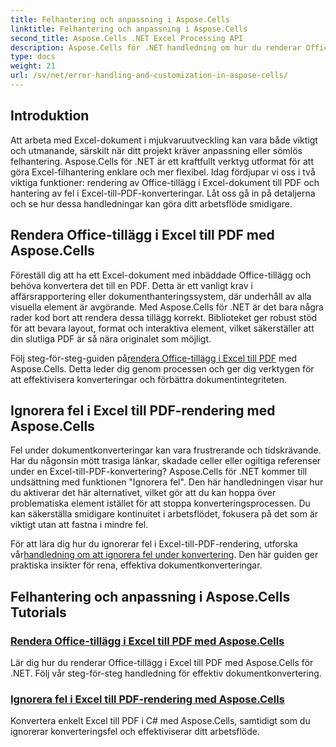 ```yaml
---
title: Felhantering och anpassning i Aspose.Cells
linktitle: Felhantering och anpassning i Aspose.Cells
second_title: Aspose.Cells .NET Excel Processing API
description: Aspose.Cells för .NET handledning om hur du renderar Office-tillägg i Excel till PDF och ignorerar fel under Excel-till-PDF-konvertering. Förenkla dina dokumentuppgifter.
type: docs
weight: 21
url: /sv/net/error-handling-and-customization-in-aspose-cells/
---
```

## Introduktion

Att arbeta med Excel-dokument i mjukvaruutveckling kan vara både viktigt och utmanande, särskilt när ditt projekt kräver anpassning eller sömlös felhantering. Aspose.Cells för .NET är ett kraftfullt verktyg utformat för att göra Excel-filhantering enklare och mer flexibel. Idag fördjupar vi oss i två viktiga funktioner: rendering av Office-tillägg i Excel-dokument till PDF och hantering av fel i Excel-till-PDF-konverteringar. Låt oss gå in på detaljerna och se hur dessa handledningar kan göra ditt arbetsflöde smidigare.

## Rendera Office-tillägg i Excel till PDF med Aspose.Cells

Föreställ dig att ha ett Excel-dokument med inbäddade Office-tillägg och behöva konvertera det till en PDF. Detta är ett vanligt krav i affärsrapportering eller dokumenthanteringssystem, där underhåll av alla visuella element är avgörande. Med Aspose.Cells för .NET är det bara några rader kod bort att rendera dessa tillägg korrekt. Biblioteket ger robust stöd för att bevara layout, format och interaktiva element, vilket säkerställer att din slutliga PDF är så nära originalet som möjligt.

 Följ steg-för-steg-guiden på[rendera Office-tillägg i Excel till PDF](./render-office-add-ins/) med Aspose.Cells. Detta leder dig genom processen och ger dig verktygen för att effektivisera konverteringar och förbättra dokumentintegriteten. 

## Ignorera fel i Excel till PDF-rendering med Aspose.Cells

Fel under dokumentkonverteringar kan vara frustrerande och tidskrävande. Har du någonsin mött trasiga länkar, skadade celler eller ogiltiga referenser under en Excel-till-PDF-konvertering? Aspose.Cells för .NET kommer till undsättning med funktionen "Ignorera fel". Den här handledningen visar hur du aktiverar det här alternativet, vilket gör att du kan hoppa över problematiska element istället för att stoppa konverteringsprocessen. Du kan säkerställa smidigare kontinuitet i arbetsflödet, fokusera på det som är viktigt utan att fastna i mindre fel.

 För att lära dig hur du ignorerar fel i Excel-till-PDF-rendering, utforska vår[handledning om att ignorera fel under konvertering](./ignore-errors-while-rendering/). Den här guiden ger praktiska insikter för rena, effektiva dokumentkonverteringar.

## Felhantering och anpassning i Aspose.Cells Tutorials
### [Rendera Office-tillägg i Excel till PDF med Aspose.Cells](./render-office-add-ins/)
Lär dig hur du renderar Office-tillägg i Excel till PDF med Aspose.Cells för .NET. Följ vår steg-för-steg handledning för effektiv dokumentkonvertering.
### [Ignorera fel i Excel till PDF-rendering med Aspose.Cells](./ignore-errors-while-rendering/)
Konvertera enkelt Excel till PDF i C# med Aspose.Cells, samtidigt som du ignorerar konverteringsfel och effektiviserar ditt arbetsflöde.